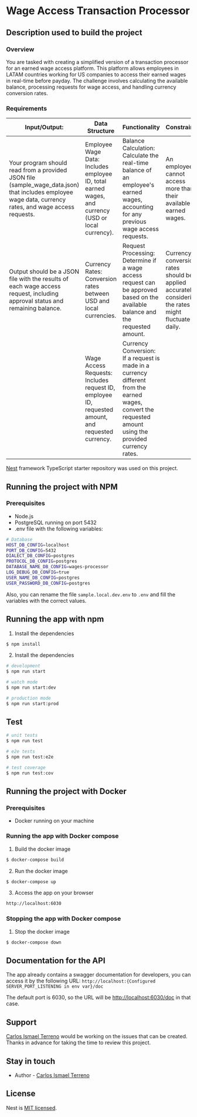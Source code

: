 # Wage Access Transaction Processor

## Description used to build the project

### Overview

You are tasked with creating a simplified version of a transaction processor for an earned wage access platform. This
platform allows employees in LATAM countries working for US companies to access their earned wages in real-time before
payday. The challenge involves calculating the available balance, processing requests for wage access, and handling
currency conversion rates.

### Requirements

| Input/Output:                                                                                                                                          | Data Structure                                                                                      | Functionality                                                                                                                                            | Constraints                                                                                          |
|--------------------------------------------------------------------------------------------------------------------------------------------------------|-----------------------------------------------------------------------------------------------------|----------------------------------------------------------------------------------------------------------------------------------------------------------|------------------------------------------------------------------------------------------------------|
| Your program should read from a provided JSON file (sample_wage_data.json) that includes employee wage data, currency rates, and wage access requests. | Employee Wage Data: Includes employee ID, total earned wages, and currency (USD or local currency). | Balance Calculation: Calculate the real-time balance of an employee's earned wages, accounting for any previous wage access requests.                    | An employee cannot access more than their available earned wages.                                    |
| Output should be a JSON file with the results of each wage access request, including approval status and remaining balance.                            | Currency Rates: Conversion rates between USD and local currencies.                                  | Request Processing: Determine if a wage access request can be approved based on the available balance and the requested amount.                          | Currency conversion rates should be applied accurately, considering the rates might fluctuate daily. |
|                                                                                                                                                        | Wage Access Requests: Includes request ID, employee ID, requested amount, and requested currency.   | Currency Conversion: If a request is made in a currency different from the earned wages, convert the requested amount using the provided currency rates. |                                                                                                      |

[Nest](https://github.com/nestjs/nest) framework TypeScript starter repository was used on this project.

## Running the project with NPM

### Prerequisites

- Node.js
- PostgreSQL running on port 5432
- .env file with the following variables:

```bash
# Database
HOST_DB_CONFIG=localhost
PORT_DB_CONFIG=5432
DIALECT_DB_CONFIG=postgres
PROTOCOL_DB_CONFIG=postgres
DATABASE_NAME_DB_CONFIG=wages-processor
LOG_DEBUG_DB_CONFIG=true
USER_NAME_DB_CONFIG=postgres
USER_PASSWORD_DB_CONFIG=postgres
```

Also, you can rename the file `sample.local.dev.env` to `.env` and fill the variables with the correct values.

## Running the app with npm

1. Install the dependencies

```bash
$ npm install
```

2. Install the dependencies

```bash
# development
$ npm run start

# watch mode
$ npm run start:dev

# production mode
$ npm run start:prod
```

## Test

```bash
# unit tests
$ npm run test

# e2e tests
$ npm run test:e2e

# test coverage
$ npm run test:cov
```

## Running the project with Docker

### Prerequisites

- Docker running on your machine

### Running the app with Docker compose

1. Build the docker image

```bash
$ docker-compose build
```

2. Run the docker image

```bash
$ docker-compose up
```

3. Access the app on your browser

```bash
http://localhost:6030
```

### Stopping the app with Docker compose

1. Stop the docker image

```bash
$ docker-compose down
```

## Documentation for the API

The app already contains a swagger documentation for developers, you can access it by the following
URL:
`http://localhost:{Configured SERVER_PORT_LISTENING in env var}/doc`

The default port is 6030, so the URL will be [http://localhost:6030/doc](http://localhost:6030/doc) in that case.

## Support

[Carlos Ismael Terreno](https://github.com/IsmaelTerreno) would be working on the issues that can be created. Thanks in
advance for taking the time to review this project.

## Stay in touch

- Author - [Carlos Ismael Terreno](https://github.com/IsmaelTerreno)

## License

Nest is [MIT licensed](LICENSE).
